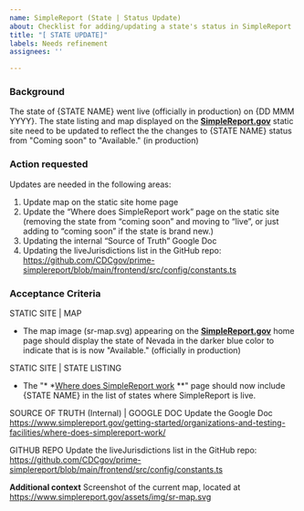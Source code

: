 ```yaml
---
name: SimpleReport (State | Status Update)
about: Checklist for adding/updating a state's status in SimpleReport
title: "[ STATE UPDATE]"
labels: Needs refinement
assignees: ''

---
```


### Background

The state of {STATE NAME} went live (officially in production) on {DD MMM YYYY}.
The state listing and map displayed on the **[SimpleReport.gov](https://www.simplereport.gov/)** static site need to be
updated to reflect the the changes to {STATE NAME} status from "Coming soon" to "Available." (in production)

### Action requested

Updates are needed in the following areas:

1. Update map on the static site home page
2. Update the “Where does SimpleReport work” page on the static site (removing the state from “coming soon” and moving
   to “live”, or just adding to “coming soon” if the state is brand new.)
3. Updating the internal “Source of Truth” Google Doc
4. Updating the liveJurisdictions list in the GitHub
   repo: https://github.com/CDCgov/prime-simplereport/blob/main/frontend/src/config/constants.ts

### Acceptance Criteria

STATIC SITE | MAP

- The map image (sr-map.svg) appearing on the **[SimpleReport.gov](https://www.simplereport.gov/)** home page should
  display the state of Nevada in the darker blue color to indicate that is is now "Available." (officially in
  production)

STATIC SITE | STATE LISTING

- The "*
  *[Where does SimpleReport work](https://www.simplereport.gov/getting-started/organizations-and-testing-facilities/where-does-simplereport-work/)
  **" page should now include {STATE NAME} in the list of states where SimpleReport is live.

SOURCE OF TRUTH (Internal) | GOOGLE DOC
Update the Google
Doc https://www.simplereport.gov/getting-started/organizations-and-testing-facilities/where-does-simplereport-work/

GITHUB REPO
Update the liveJurisdictions list in the GitHub
repo: https://github.com/CDCgov/prime-simplereport/blob/main/frontend/src/config/constants.ts

**Additional context**
Screenshot of the current map, located at https://www.simplereport.gov/assets/img/sr-map.svg

